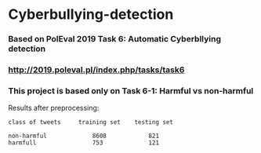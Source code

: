 # Cyberbullying-detection
### Based on PolEval 2019 Task 6: Automatic Cyberbllying detection

### http://2019.poleval.pl/index.php/tasks/task6

### This project is based only on Task 6-1: Harmful vs non-harmful

Results after preprocessing:
``` 
class of tweets     training set    testing set

non-harmful             8608            821
harmfull                753             121
```


